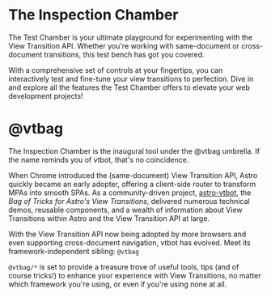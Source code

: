 # The Inspection Chamber

The Test Chamber is your ultimate playground for experimenting with the View Transition API. Whether you're working with same-document or cross-document transitions, this test bench has got you covered.

With a comprehensive set of controls at your fingertips, you can interactively test and fine-tune your view transitions to perfection. Dive in and explore all the features the Test Chamber offers to elevate your web development projects!

# @vtbag

The Inspection Chamber is the inaugural tool under the @vtbag umbrella. If the name reminds you of vtbot, that's no coincidence.

When Chrome introduced the (same-document) View Transition API, Astro quickly became an early adopter, offering a client-side router to transform MPAs into smooth SPAs. As a community-driven project, [astro-vtbot](https://events-3bg.pages.dev), the *Bag of Tricks for Astro's View Transitions*, delivered numerous technical demos, reusable components, and a wealth of information about View Transitions within Astro and the View Transition API at large.

With the View Transition API now being adopted by more browsers and even supporting cross-document navigation, vtbot has evolved. Meet its framework-independent sibling: `@vtbag`

`@vtbag/*` is set to provide a treasure trove of useful tools, tips (and of course tricks!) to enhance your experience with View Transitions, no matter which framework you're using, or even if you're using none at all.